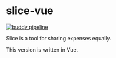 # slice-vue

[![buddy pipeline](https://app.buddy.works/jrozbicki9/slice-vue/pipelines/pipeline/206202/badge.svg?token=0fe61641a27d54235c6dde3e6de41133e172f7cc03cdaaff08c7c4ba928512ae 'buddy pipeline')](https://app.buddy.works/jrozbicki9/slice-vue/pipelines/pipeline/206202)

Slice is a tool for sharing expenses equally.

This version is written in Vue.
